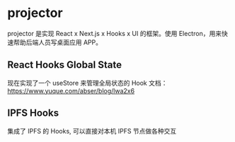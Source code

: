 # projector

projector 是实现 React x Next.js x Hooks x UI 的框架。使用 Electron，用来快速帮助后端人员写桌面应用 APP。

## React Hooks Global State
现在实现了一个 useStore 来管理全局状态的 Hook
文档：https://www.yuque.com/abser/blog/lwa2x6

## IPFS Hooks
集成了 IPFS 的 Hooks, 可以直接对本机 IPFS 节点做各种交互
